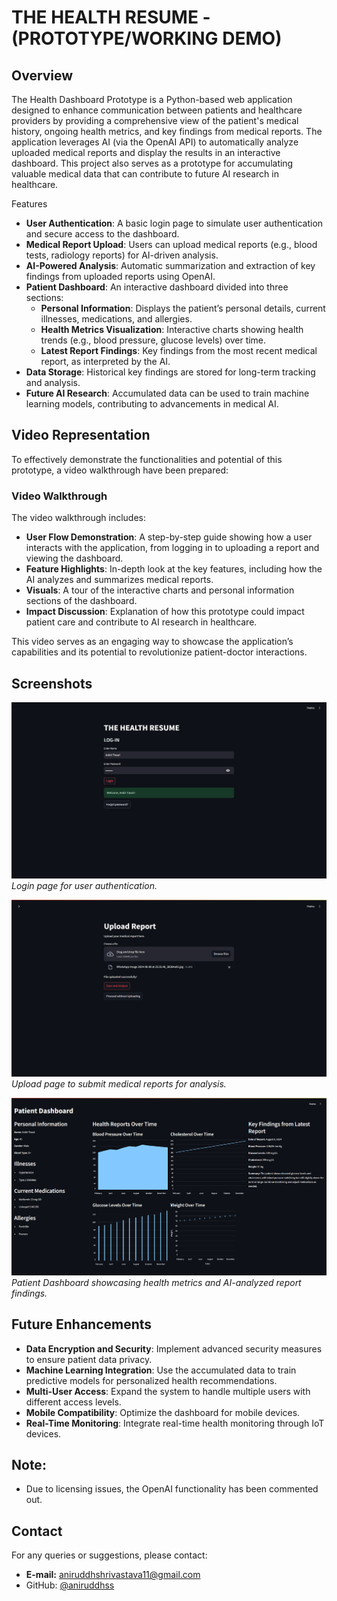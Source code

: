 <!DOCTYPE html>
<html lang="en">
<head>
    <meta charset="UTF-8">
    <meta name="viewport" content="width=device-width, initial-scale=1.0">
    
</head>
<body>
    <h1>THE HEALTH RESUME - (PROTOTYPE/WORKING DEMO)</h1>
    <h2> Overview </h2>
    <p>The Health Dashboard Prototype is a Python-based web application designed to enhance communication between patients and healthcare providers by providing a comprehensive view of the patient's medical history, ongoing health metrics, and key findings from medical reports. The application leverages AI (via the OpenAI API) to automatically analyze uploaded medical reports and display the results in an interactive dashboard. This project also serves as a prototype for accumulating valuable medical data that can contribute to future AI research in healthcare.</p
    <h2>Features</h2>
    <ul>
        <li><strong>User Authentication</strong>: A basic login page to simulate user authentication and secure access to the dashboard.</li>
        <li><strong>Medical Report Upload</strong>: Users can upload medical reports (e.g., blood tests, radiology reports) for AI-driven analysis.</li>
        <li><strong>AI-Powered Analysis</strong>: Automatic summarization and extraction of key findings from uploaded reports using OpenAI.</li>
        <li><strong>Patient Dashboard</strong>: An interactive dashboard divided into three sections:
            <ul>
                <li><strong>Personal Information</strong>: Displays the patient’s personal details, current illnesses, medications, and allergies.</li>
                <li><strong>Health Metrics Visualization</strong>: Interactive charts showing health trends (e.g., blood pressure, glucose levels) over time.</li>
                <li><strong>Latest Report Findings</strong>: Key findings from the most recent medical report, as interpreted by the AI.</li>
            </ul>
        </li>
        <li><strong>Data Storage</strong>: Historical key findings are stored for long-term tracking and analysis.</li>
        <li><strong>Future AI Research</strong>: Accumulated data can be used to train machine learning models, contributing to advancements in medical AI.</li>
    </ul>
    <h2>Video Representation</h2>
    <p>To effectively demonstrate the functionalities and potential of this prototype, a video walkthrough have been prepared:</p>
    <h3>Video Walkthrough</h3>
    <p>The video walkthrough includes:</p>
    <ul>
        <li><strong>User Flow Demonstration</strong>: A step-by-step guide showing how a user interacts with the application, from logging in to uploading a report and viewing the dashboard.</li>
        <li><strong>Feature Highlights</strong>: In-depth look at the key features, including how the AI analyzes and summarizes medical reports.</li>
        <li><strong>Visuals</strong>: A tour of the interactive charts and personal information sections of the dashboard.</li>
        <li><strong>Impact Discussion</strong>: Explanation of how this prototype could impact patient care and contribute to AI research in healthcare.</li>
    </ul>
    <p>This video serves as an engaging way to showcase the application’s capabilities and its potential to revolutionize patient-doctor interactions.</p>
    <h2>Screenshots</h2>
    <p><img src="https://github.com/aniruddhss/MEDHACKS2024/blob/main/LOGIN%20PAGE.png" alt="Login Page"><br><em>Login page for user authentication.</em></p>
    <p><img src="https://github.com/aniruddhss/MEDHACKS2024/blob/main/UPLOAD%20PAGE%202.png" alt="Upload Page"><br><em>Upload page to submit medical reports for analysis.</em></p>
    <p><img src="https://github.com/aniruddhss/MEDHACKS2024/blob/main/PATIENT%20DASHBOARD.png" alt="Patient Dashboard"><br><em>Patient Dashboard showcasing health metrics and AI-analyzed report findings.</em></p>
    <h2>Future Enhancements</h2>
    <ul>
        <li><strong>Data Encryption and Security</strong>: Implement advanced security measures to ensure patient data privacy.</li>
        <li><strong>Machine Learning Integration</strong>: Use the accumulated data to train predictive models for personalized health recommendations.</li>
        <li><strong>Multi-User Access</strong>: Expand the system to handle multiple users with different access levels.</li>
        <li><strong>Mobile Compatibility</strong>: Optimize the dashboard for mobile devices.</li>
        <li><strong>Real-Time Monitoring</strong>: Integrate real-time health monitoring through IoT devices.</li>
    </ul>
     <h2>Note:</h2>
        <ul>
            <li>Due to licensing issues, the OpenAI functionality has been commented out.</li>
        </ul>
    <h2>Contact</h2>
    <p>For any queries or suggestions, please contact:</p>
    <ul>
        <li><strong>E-mail:</strong> <a href="mailto:your.email@example.com">aniruddhshrivastava11@gmail.com</a></li>
        <li>GitHub: <a href="https://github.com/yourusername">@aniruddhss</a></li>
    </ul>
</body>
</html>
